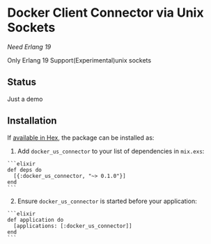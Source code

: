 # Docker Client Connector via Unix Sockets


*Need Erlang 19*

Only Erlang 19 Support(Experimental)unix sockets

## Status

Just a  demo

## Installation

If [available in Hex](https://hex.pm/docs/publish), the package can be installed as:

  1. Add `docker_us_connector` to your list of dependencies in `mix.exs`:

    ```elixir
    def deps do
      [{:docker_us_connector, "~> 0.1.0"}]
    end
    ```

  2. Ensure `docker_us_connector` is started before your application:

    ```elixir
    def application do
      [applications: [:docker_us_connector]]
    end
    ```
